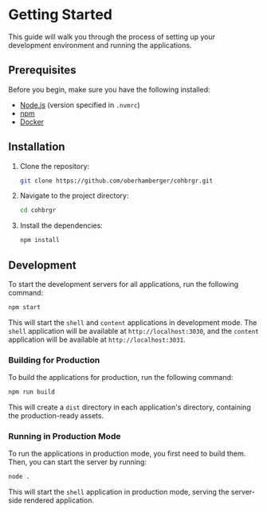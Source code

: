 # Getting Started

This guide will walk you through the process of setting up your development environment and running the applications.

## Prerequisites

Before you begin, make sure you have the following installed:

-   [Node.js](https://nodejs.org/) (version specified in `.nvmrc`)
-   [npm](https://www.npmjs.com/)
-   [Docker](https://www.docker.com/)

## Installation

1.  Clone the repository:

    ```bash
    git clone https://github.com/oberhamberger/cohbrgr.git
    ```

2.  Navigate to the project directory:

    ```bash
    cd cohbrgr
    ```

3.  Install the dependencies:

    ```bash
    npm install
    ```

## Development

To start the development servers for all applications, run the following command:

```bash
npm start
```

This will start the `shell` and `content` applications in development mode. The `shell` application will be available at `http://localhost:3030`, and the `content` application will be available at `http://localhost:3031`.

### Building for Production

To build the applications for production, run the following command:

```bash
npm run build
```

This will create a `dist` directory in each application's directory, containing the production-ready assets.

### Running in Production Mode

To run the applications in production mode, you first need to build them. Then, you can start the server by running:

```bash
node .
```

This will start the `shell` application in production mode, serving the server-side rendered application.
